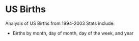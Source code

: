 # US Births
Analysis of US Births from 1994-2003
Stats include:
* Births by month, day of month, day of the week, and year

